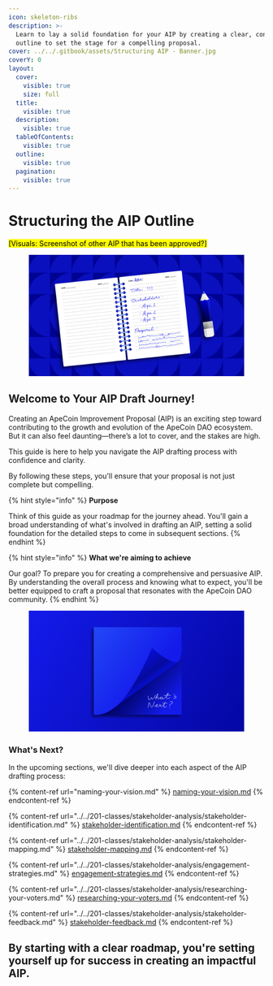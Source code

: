 ```yaml
---
icon: skeleton-ribs
description: >-
  Learn to lay a solid foundation for your AIP by creating a clear, concise
  outline to set the stage for a compelling proposal.
cover: ../../.gitbook/assets/Structuring AIP - Banner.jpg
coverY: 0
layout:
  cover:
    visible: true
    size: full
  title:
    visible: true
  description:
    visible: true
  tableOfContents:
    visible: true
  outline:
    visible: true
  pagination:
    visible: true
---
```


# Structuring the AIP Outline

<mark style="background-color:yellow;">\[Visuals: Screenshot of other AIP that has been approved?]</mark>

<figure><img src="../../.gitbook/assets/Structuring AIP - 1.jpg" alt=""><figcaption></figcaption></figure>

## Welcome to Your AIP Draft Journey!&#x20;

Creating an ApeCoin Improvement Proposal (AIP) is an exciting step toward contributing to the growth and evolution of the ApeCoin DAO ecosystem. But it can also feel daunting—there’s a lot to cover, and the stakes are high.&#x20;

This guide is here to help you navigate the AIP drafting process with confidence and clarity.&#x20;

By following these steps, you'll ensure that your proposal is not just complete but compelling.

{% hint style="info" %}
**Purpose**

Think of this guide as your roadmap for the journey ahead. You'll gain a broad understanding of what's involved in drafting an AIP, setting a solid foundation for the detailed steps to come in subsequent sections.
{% endhint %}

{% hint style="info" %}
**What we're aiming to achieve**&#x20;

Our goal? To prepare you for creating a comprehensive and persuasive AIP. By understanding the overall process and knowing what to expect, you'll be better equipped to craft a proposal that resonates with the ApeCoin DAO community.
{% endhint %}

<figure><img src="../../.gitbook/assets/Structuring AIP - 2.jpg" alt=""><figcaption></figcaption></figure>

### **What's Next?**

In the upcoming sections, we'll dive deeper into each aspect of the AIP drafting process:

{% content-ref url="naming-your-vision.md" %}
[naming-your-vision.md](naming-your-vision.md)
{% endcontent-ref %}

{% content-ref url="../../201-classes/stakeholder-analysis/stakeholder-identification.md" %}
[stakeholder-identification.md](../../201-classes/stakeholder-analysis/stakeholder-identification.md)
{% endcontent-ref %}

{% content-ref url="../../201-classes/stakeholder-analysis/stakeholder-mapping.md" %}
[stakeholder-mapping.md](../../201-classes/stakeholder-analysis/stakeholder-mapping.md)
{% endcontent-ref %}

{% content-ref url="../../201-classes/stakeholder-analysis/engagement-strategies.md" %}
[engagement-strategies.md](../../201-classes/stakeholder-analysis/engagement-strategies.md)
{% endcontent-ref %}

{% content-ref url="../../201-classes/stakeholder-analysis/researching-your-voters.md" %}
[researching-your-voters.md](../../201-classes/stakeholder-analysis/researching-your-voters.md)
{% endcontent-ref %}

{% content-ref url="../../201-classes/stakeholder-analysis/stakeholder-feedback.md" %}
[stakeholder-feedback.md](../../201-classes/stakeholder-analysis/stakeholder-feedback.md)
{% endcontent-ref %}

## **By starting with a clear roadmap, you're setting yourself up for success in creating an impactful AIP.**
